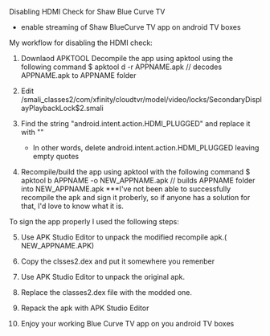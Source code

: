 Disabling HDMI Check for Shaw Blue Curve TV
- enable streaming of Shaw BlueCurve TV app on android TV boxes

My workflow for disabling the HDMI check:

1. Downlaod APKTOOL 
 Decompile the app using apktool using the following command
   $ apktool d -r APPNAME.apk
   // decodes APPNAME.apk to APPNAME folder

2. Edit <decompile folder>/smali_classes2/com/xfinity/cloudtvr/model/video/locks/SecondaryDisplayPlaybackLock$2.smali

3. Find the string "android.intent.action.HDMI_PLUGGED" and replace it with ""
   - In other words, delete android.intent.action.HDMI_PLUGGED leaving empty quotes
  
4. Recompile/build the app using apktool with the following command
   $ apktool b APPNAME -o NEW_APPNAME.apk
   // builds APPNAME folder into NEW_APPNAME.apk
   ***I've not been able to successfully recompile the apk and sign it proberly, so if anyone has a solution for that, I'd love to know what it is.

To sign the app properly I used the following steps:

5. Use APK Studio Editor to unpack the modified recompile apk.( NEW_APPNAME.APK)

6. Copy the clsses2.dex and put it somewhere you remenber

7. Use APK Studio Editor to unpack the original apk.

8. Replace the classes2.dex file with the modded one.

9. Repack the apk with APK Studio Editor

10. Enjoy your working Blue Curve TV app on you android TV boxes
